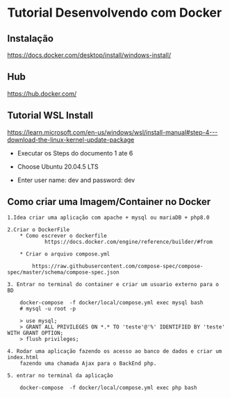 # Tutorial Desenvolvendo com Docker

## Instalação ##

https://docs.docker.com/desktop/install/windows-install/

## Hub
https://hub.docker.com/

## Tutorial WSL Install
https://learn.microsoft.com/en-us/windows/wsl/install-manual#step-4---download-the-linux-kernel-update-package

* Executar os Steps do documento 1 ate 6

* Choose Ubuntu 20.04.5 LTS

* Enter user name: dev and password: dev


## Como criar uma Imagem/Container no Docker ##
    
    1.Idea criar uma aplicação com apache + mysql ou mariaDB + php8.0

    2.Criar o DockerFile
        * Como escrever o dockerfile
                https://docs.docker.com/engine/reference/builder/#from

        * Criar o arquivo compose.yml

            https://raw.githubusercontent.com/compose-spec/compose-spec/master/schema/compose-spec.json
        
    3. Entrar no terminal do container e criar um usuario externo para o BD

        docker-compose  -f docker/local/compose.yml exec mysql bash
        # mysql -u root -p

        > use mysql;
        > GRANT ALL PRIVILEGES ON *.* TO 'teste'@'%' IDENTIFIED BY 'teste' WITH GRANT OPTION;
        > flush privileges;

    4. Rodar uma aplicação fazendo os acesso ao banco de dados e criar um index.html 
        fazendo uma chamada Ajax para o BackEnd php.
    
    5. entrar no terminal da aplicação  

        docker-compose  -f docker/local/compose.yml exec php bash 

